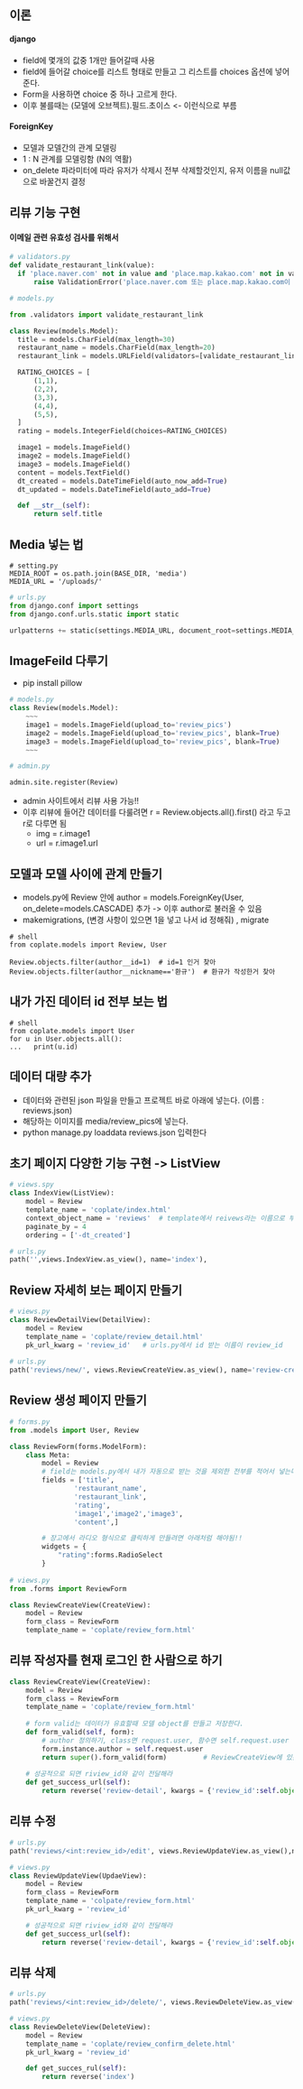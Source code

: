 ## 이론
#### django
* field에 몇개의 값중 1개만 들어갈때 사용
* field에 들어갈 choice를 리스트 형태로 만들고 그 리스트를 choices 옵션에 넣어준다.
* Form을 사용하면 choice 중 하나 고르게 한다.
* 이후 불를때는 (모델에 오브젝트).필드.초이스  <- 이런식으로 부름

#### ForeignKey
* 모델과 모델간의 관계 모델링
* 1 : N 관계를 모델링함 (N의 역활)
* on_delete 파라미터에 따라 유저가 삭제시 전부 삭제할것인지, 유저 이름을 null값으로 바꿀건지 결정


## 리뷰 기능 구현
#### 이메일 관련 유효성 검사를 위해서
```python
# validators.py 
def validate_restaurant_link(value):
  if 'place.naver.com' not in value and 'place.map.kakao.com' not in value:
      raise ValidationError('place.naver.com 또는 place.map.kakao.com이 들어가야 합니다.')
```

```python
# models.py

from .validators import validate_restaurant_link

class Review(models.Model):
  title = models.CharField(max_length=30)
  restaurant_name = models.CharField(max_length=20)
  restaurant_link = models.URLField(validators=[validate_restaurant_link])

  RATING_CHOICES = [
      (1,1),
      (2,2),
      (3,3),
      (4,4),
      (5,5),
  ]
  rating = models.IntegerField(choices=RATING_CHOICES)

  image1 = models.ImageField()
  image2 = models.ImageField()
  image3 = models.ImageField()
  content = models.TextField()
  dt_created = models.DateTimeField(auto_now_add=True)
  dt_updated = models.DateTimeField(auto_add=True)

  def __str__(self):
      return self.title
```

## Media 넣는 법
```
# setting.py
MEDIA_ROOT = os.path.join(BASE_DIR, 'media')
MEDIA_URL = '/uploads/'
```
```python
# urls.py
from django.conf import settings
from django.conf.urls.static import static

urlpatterns += static(settings.MEDIA_URL, document_root=settings.MEDIA_URL)
```

## ImageFeild 다루기
* pip install pillow
```python
# models.py
class Review(models.Model):
    ~~~
    image1 = models.ImageField(upload_to='review_pics')
    image2 = models.ImageField(upload_to='review_pics', blank=True)
    image3 = models.ImageField(upload_to='review_pics', blank=True)
    ~~~
```
```python
# admin.py

admin.site.register(Review)
```
* admin 사이트에서 리뷰 사용 가능!!
* 이후 리뷰에 들어간 데이터를 다룰려면 r = Review.objects.all().first() 라고 두고 r로 다루면 됨
    * img = r.image1
    * url = r.image1.url


## 모델과 모델 사이에 관계 만들기
* models.py에 Review 안에 author = models.ForeignKey(User, on_delete=models.CASCADE) 추가 -> 이후 author로 불러올 수 있음
* makemigrations, (변경 사항이 있으면 1을 넣고 나서 id 정해줘) , migrate
```
# shell
from coplate.models import Review, User

Review.objects.filter(author__id=1)  # id=1 인거 찾아
Review.objects.filter(author__nickname=='환규')  # 환규가 작성한거 찾아
```



## 내가 가진 데이터 id 전부 보는 법
```
# shell
from coplate.models import User
for u in User.objects.all():
...   print(u.id)
```


## 데이터 대량 추가
* 데이터와 관련된 json 파일을 만들고 프로젝트 바로 아래에 넣는다. (이름 : reviews.json)
* 해당하는 이미지를 media/review_pics에 넣는다.
* python manage.py loaddata reviews.json 입력한다


## 초기 페이지 다양한 기능 구현 -> ListView
```python
# views.spy
class IndexView(ListView):
    model = Review
    template_name = 'coplate/index.html'
    context_object_name = 'reviews'  # template에서 reivews라는 이름으로 부름
    paginate_by = 4
    ordering = ['-dt_created']

# urls.py
path('',views.IndexView.as_view(), name='index'),

```

## Review 자세히 보는 페이지 만들기
```python
# views.py
class ReviewDetailView(DetailView):
    model = Review
    template_name = 'coplate/review_detail.html'
    pk_url_kwarg = 'review_id'   # urls.py에서 id 받는 이름이 review_id
    
# urls.py    
path('reviews/new/', views.ReviewCreateView.as_view(), name='review-create')    
```

## Review 생성 페이지 만들기
```python
# forms.py
from .models import User, Review

class ReviewForm(forms.ModelForm):
    class Meta:
        model = Review
        # field는 models.py에서 내가 자동으로 받는 것을 제외한 전부를 적어서 넣는다.
        fields = ['title', 
                'restaurant_name',
                'restaurant_link',
                'rating',
                'image1','image2','image3',
                'content',]

        # 장고에서 라디오 형식으로 클릭하게 만들려면 아래처럼 해야됨!!
        widgets = {
            "rating":forms.RadioSelect
        }
        
# views.py
from .forms import ReviewForm

class ReviewCreateView(CreateView):
    model = Review
    form_class = ReviewForm
    template_name = 'coplate/review_form.html'
```


## 리뷰 작성자를 현재 로그인 한 사람으로 하기
```python
class ReviewCreateView(CreateView):
    model = Review
    form_class = ReviewForm
    template_name = 'coplate/review_form.html'
    
    # form valid는 데이터가 유효할때 모델 object를 만들고 저장한다.
    def form_valid(self, form):
        # author 정의하기, class면 request.user, 함수면 self.request.user
        form.instance.author = self.request.user
        return super().form_valid(form)         # ReviewCreateView에 있는 form_valid 사용해라
    
    # 성공적으로 되면 riview_id와 같이 전달해라
    def get_success_url(self):
        return reverse('review-detail', kwargs = {'review_id':self.object.id})
```

## 리뷰 수정
```python
# urls.py
path('reviews/<int:review_id>/edit', views.ReviewUpdateView.as_view(),name='review-update')

# views.py
class ReviewUpdateView(UpdaeView):
    model = Review
    form_class = ReviewForm
    template_name = 'colpate/review_form.html'
    pk_url_kwarg = 'review_id'

    # 성공적으로 되면 riview_id와 같이 전달해라
    def get_success_url(self):
        return reverse('review-detail', kwargs = {'review_id':self.object.id})

```

## 리뷰 삭제
```python
# urls.py
path('reviews/<int:review_id>/delete/', views.ReviewDeleteView.as_view(),name='review-delete'),

# views.py
class ReviewDeleteView(DeleteView):
    model = Review
    template_name = 'coplate/review_confirm_delete.html'
    pk_url_kwarg = 'review_id'

    def get_succes_rul(self):
        return reverse('index')
```
